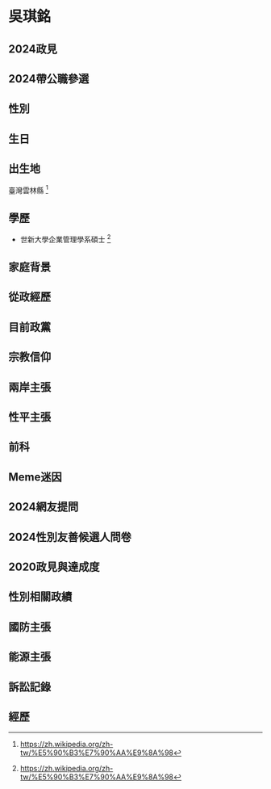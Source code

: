 # 吳琪銘

## 2024政見

## 2024帶公職參選

## 性別

## 生日

## 出生地

臺灣雲林縣 [^1]

[^1]: https://zh.wikipedia.org/zh-tw/%E5%90%B3%E7%90%AA%E9%8A%98

## 學歷

- 世新大學企業管理學系碩士 [^1]

[^1]: https://www.ly.gov.tw/Pages/List.aspx?nodeid=37427

## 家庭背景

## 從政經歷

## 目前政黨

## 宗教信仰

## 兩岸主張

## 性平主張

## 前科

## Meme迷因

## 2024網友提問

## 2024性別友善候選人問卷

## 2020政見與達成度

## 性別相關政績

## 國防主張

## 能源主張

## 訴訟記錄

## 經歷
